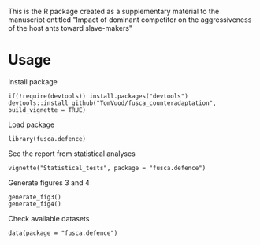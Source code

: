 This is the R package created as a supplementary material to the manuscript entitled "Impact of dominant competitor on the aggressiveness of the host ants toward slave-makers"
# Usage
Install package
```
if(!require(devtools)) install.packages("devtools")
devtools::install_github("TomVuod/fusca_counteradaptation", build_vignette = TRUE)
```
Load package
```
library(fusca.defence)
```
See the report from statistical analyses
```
vignette("Statistical_tests", package = "fusca.defence")
```
Generate figures 3 and 4
```
generate_fig3()
generate_fig4()
```
Check available datasets
```
data(package = "fusca.defence")
```

